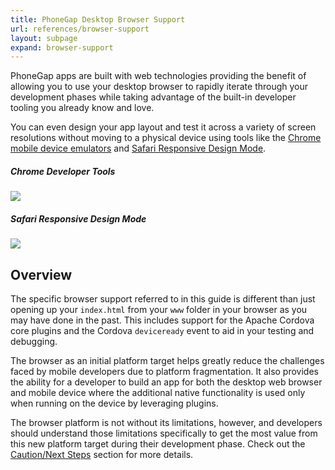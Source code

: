 ```yaml
---
title: PhoneGap Desktop Browser Support
url: references/browser-support
layout: subpage
expand: browser-support
---
```


PhoneGap apps are built with web technologies providing the benefit of allowing you to use your desktop browser
to rapidly iterate through your development phases while taking advantage of the built-in developer tooling you already 
know and love. 

You can even design your app layout and test it across a variety of screen resolutions without moving to a physical device using tools like
the [Chrome mobile device emulators](https://developers.google.com/web/tools/chrome-devtools/iterate/device-mode/) and [Safari Responsive
Design Mode](https://developer.apple.com/safari/tools/). 

##### Chrome Developer Tools
![](/images/browser-support/chrome-debug-deviceready.png)

##### Safari Responsive Design Mode
![](/images/browser-support/safari-responsive2.png)

## Overview
The specific browser support referred to in this guide is different than just opening up your `index.html` from your `www` folder in
your browser as you may have done in the past. This includes support for the Apache Cordova core plugins and the Cordova `deviceready` event to aid
 in your testing and debugging. 

The browser as an initial platform target helps greatly reduce the challenges faced by mobile developers due 
to platform fragmentation. It also provides the ability for a developer to build an app for both the
desktop web browser and mobile device where the additional native functionality is used only when running on the device by leveraging plugins. 
 
 The browser platform is not without its limitations, however, and developers should understand those limitations specifically
 to get the most value from this new platform target during their development phase. Check out the 
 [Caution/Next Steps](/references/browser-support/caution-next-steps) section for more details. 
